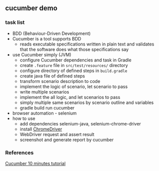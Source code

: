 ## cucumber demo

### task list

- BDD (Behaviour-Driven Development)
- Cucumber is a tool supports BDD
    - reads executable specifications written in plain text and validates that the software does what those specifications say
- use Cucumber simply (JVM)
    - configure Cucumber dependencies and task in Gradle 
    - create `.feature` file in `src/test/resources/` directory
    - configure directory of defined steps in `build.gradle`
    - create java file of defined steps
    - transform scenario description to code
    - implement the logic of scenario, let scenario to pass
    - write multiple scenarios
    - implement the all logic, and let scenarios to pass
    - simply multiple same scenarios by scenario outline and variables
    - gradle build run cucumber
- browser automation - selenium
- how to use
    - add dependencies selenium-java, selenium-chrome-driver
    - install [ChromeDriver](https://github.com/SeleniumHQ/selenium/wiki/ChromeDriver)
    - WebDriver request and assert result
    - screenshot and generate report by cucumber
    
    
### References
[Cucumber 10 minutes tutorial](https://cucumber.io/docs/guides/9-minute-tutorial/)